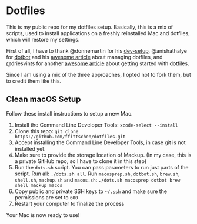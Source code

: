 # Dotfiles

This is my public repo for my dotfiles setup. Basically, this is a mix of scripts, used to install applications on a freshly reinstalled Mac
and dotfiles, which will restore my settings.

First of all, I have to thank @donnemartin for his [dev-setup](https://github.com/donnemartin/dev-setup), @anishathalye for [dotbot](https://github.com/anishathalye/dotbot) and his [awesome article](http://www.anishathalye.com/2014/08/03/managing-your-dotfiles/) about managing dotfiles, and @driesvints for another [awesome article](https://driesvints.com/blog/getting-started-with-dotfiles/) about getting started with dotfiles.

Since I am using a mix of the three approaches, I opted not to fork them, but to credit them like this.

## Clean macOS Setup

Follow these install instructions to setup a new Mac.

1. Install the Command Line Developer Tools: `xcode-select --install`
1. Clone this repo: `git clone https://github.com/ffittschen/dotfiles.git`
1. Accept installing the Command Line Developer Tools, in case git is not installed yet.
1. Make sure to provide the storage location of Mackup. (In my case, this is a private GitHub repo, so I have to clone it in this step)
1. Run the `dots.sh` script. You can pass parameters to run just parts of the script. Run all: `./dots.sh all`. Run `macosprep.sh`, `dotbot.sh`, `brew.sh`, `shell.sh`, `mackup.sh` and `macos.sh`: `./dots.sh macosprep dotbot brew shell mackup macos`
1. Copy public and private SSH keys to `~/.ssh` and make sure the permissions are set to `600`
1. Restart your computer to finalize the process

Your Mac is now ready to use!